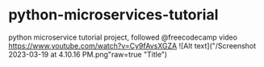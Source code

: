 # python-microservices-tutorial

python microservice tutorial project, followed @freecodecamp video https://www.youtube.com/watch?v=Cy9fAvsXGZA
![Alt text]("/Screenshot 2023-03-19 at 4.10.16 PM.png"raw=true "Title")
